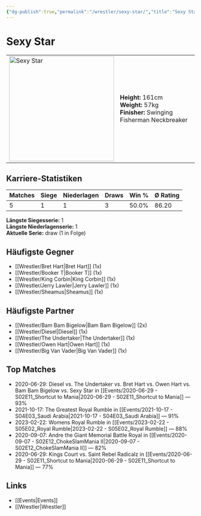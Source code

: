 ```yaml
---
{"dg-publish":true,"permalink":"/wrestler/sexy-star/","title":"Sexy Star","tags":["wrestler"],"noteIcon":""}
---
```



# Sexy Star

<table>
        <tr>
        <td><img src="https://github.com/CptSpaulding1980/choke-slam-wrestling/releases/download/images/Sexy_Star.png" width="280" alt="Sexy Star"></td>
        <td>
        <b>Height:</b> 161cm<br>
        <b>Weight:</b> 57kg<br>
        <b>Finisher:</b> Swinging Fisherman Neckbreaker<br>
        </td>
        </tr>
        </table>
        
## Karriere-Statistiken

| Matches | Siege | Niederlagen | Draws | Win % | Ø Rating |
|---------|-------|-------------|-------|-------|-----------|
| 5 | 1 | 1 | 3 | 50.0% | 86.20 |

**Längste Siegesserie:** 1<br>**Längste Niederlagenserie:** 1<br>**Aktuelle Serie:** draw (1 in Folge)


## Häufigste Gegner
- [[Wrestler/Bret Hart\|Bret Hart]] (1x)
- [[Wrestler/Booker T\|Booker T]] (1x)
- [[Wrestler/King Corbin\|King Corbin]] (1x)
- [[Wrestler/Jerry Lawler\|Jerry Lawler]] (1x)
- [[Wrestler/Sheamus\|Sheamus]] (1x)

## Häufigste Partner
- [[Wrestler/Bam Bam Bigelow\|Bam Bam Bigelow]] (2x)
- [[Wrestler/Diesel\|Diesel]] (1x)
- [[Wrestler/The Undertaker\|The Undertaker]] (1x)
- [[Wrestler/Owen Hart\|Owen Hart]] (1x)
- [[Wrestler/Big Van Vader\|Big Van Vader]] (1x)

## Top Matches
- 2020-06-29: Diesel vs. The Undertaker vs. Bret Hart vs. Owen Hart vs. Bam Bam Bigelow vs. Sexy Star in [[Events/2020-06-29 - S02E11_Shortcut to Mania\|2020-06-29 - S02E11_Shortcut to Mania]] — 93%
- 2021-10-17: The Greatest Royal Rumble in [[Events/2021-10-17 - S04E03_Saudi Arabia\|2021-10-17 - S04E03_Saudi Arabia]] — 91%
- 2023-02-22: Womens Royal Rumble in [[Events/2023-02-22 - S05E02_Royal Rumble\|2023-02-22 - S05E02_Royal Rumble]] — 88%
- 2020-09-07: Andre the Giant Memorial Battle Royal in [[Events/2020-09-07 - S02E12_ChokeSlamMania II\|2020-09-07 - S02E12_ChokeSlamMania II]] — 82%
- 2020-06-29: Kings Court vs. Saint Rebel Radicalz in [[Events/2020-06-29 - S02E11_Shortcut to Mania\|2020-06-29 - S02E11_Shortcut to Mania]] — 77%

## Links
- [[Events\|Events]]
- [[Wrestler\|Wrestler]]
